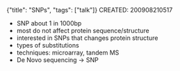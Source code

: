 {"title": "SNPs", "tags": ["talk"]}
CREATED: 200908210517
 * SNP about 1 in 1000bp
 * most do not affect protein sequence/structure
 * interested in SNPs that changes protein structure
 * types of substitutions
 * techniques: microarray, tandem MS
 * De Novo sequencing -> SNP

